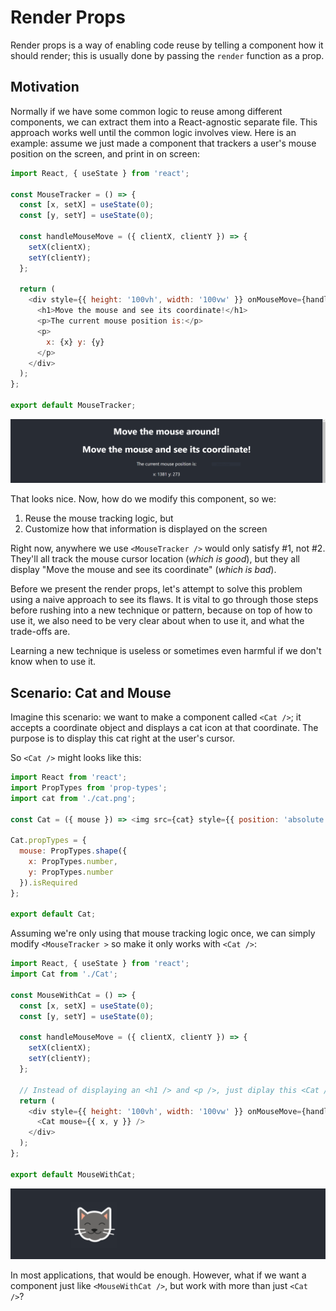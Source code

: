 # Render Props

Render props is a way of enabling code reuse by telling a component how it should render; this is usually done by passing the `render` function as a prop.

## Motivation

Normally if we have some common logic to reuse among different components, we can extract them into a React-agnostic separate file. This approach works well until the common logic involves view. Here is an example: assume we just made a component that trackers a user's mouse position on the screen, and print in on screen:

```javascript
import React, { useState } from 'react';

const MouseTracker = () => {
  const [x, setX] = useState(0);
  const [y, setY] = useState(0);

  const handleMouseMove = ({ clientX, clientY }) => {
    setX(clientX);
    setY(clientY);
  };

  return (
    <div style={{ height: '100vh', width: '100vw' }} onMouseMove={handleMouseMove}>
      <h1>Move the mouse and see its coordinate!</h1>
      <p>The current mouse position is:</p>
      <p>
        x: {x} y: {y}
      </p>
    </div>
  );
};

export default MouseTracker;
```

![rp1](screenshots/render-props/rp1.PNG)

That looks nice. Now, how do we modify this component, so we:

1. Reuse the mouse tracking logic, but
1. Customize how that information is displayed on the screen

Right now, anywhere we use `<MouseTracker />` would only satisfy #1, not #2. They'll all track the mouse cursor location (_which is good_), but they all display "Move the mouse and see its coordinate" (_which is bad_).

Before we present the render props, let's attempt to solve this problem using a naive approach to see its flaws. It is vital to go through those steps before rushing into a new technique or pattern, because on top of how to use it, we also need to be very clear about when to use it, and what the trade-offs are.

Learning a new technique is useless or sometimes even harmful if we don't know when to use it.

## Scenario: Cat and Mouse

Imagine this scenario: we want to make a component called `<Cat />`; it accepts a coordinate object and displays a cat icon at that coordinate. The purpose is to display this cat right at the user's cursor.

So `<Cat />` might looks like this:

```javascript
import React from 'react';
import PropTypes from 'prop-types';
import cat from './cat.png';

const Cat = ({ mouse }) => <img src={cat} style={{ position: 'absolute', left: mouse.x, top: mouse.y }} />;

Cat.propTypes = {
  mouse: PropTypes.shape({
    x: PropTypes.number,
    y: PropTypes.number
  }).isRequired
};

export default Cat;
```

Assuming we're only using that mouse tracking logic once, we can simply modify `<MouseTracker >` so make it only works with `<Cat />`:

```javascript
import React, { useState } from 'react';
import Cat from './Cat';

const MouseWithCat = () => {
  const [x, setX] = useState(0);
  const [y, setY] = useState(0);

  const handleMouseMove = ({ clientX, clientY }) => {
    setX(clientX);
    setY(clientY);
  };

  // Instead of displaying an <h1 /> and <p />, just diplay this <Cat />.
  return (
    <div style={{ height: '100vh', width: '100vw' }} onMouseMove={handleMouseMove}>
      <Cat mouse={{ x, y }} />
    </div>
  );
};

export default MouseWithCat;
```

![cat](screenshots/render-props/cat.PNG)

In most applications, that would be enough. However, what if we want a component just like `<MouseWithCat />`, but work with more than just `<Cat />`?

